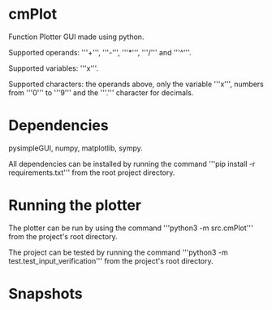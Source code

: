# cmPlot
Function Plotter GUI made using python. 

Supported operands: '''+''', '''-''', '''*''', '''/''' and '''^'''. 

Supported variables: '''x'''. 

Supported characters: the operands above, only the variable '''x''', numbers from '''0''' to '''9''' and the '''.''' character for decimals.

# Dependencies
pysimpleGUI, numpy, matplotlib, sympy.

All dependencies can be installed by running the command '''pip install -r requirements.txt''' from the root project directory.

# Running the plotter
The plotter can be run by using the command '''python3 -m src.cmPlot''' from the project's root directory.

The project can be tested by running the command '''python3 -m test.test_input_verification''' from the project's root directory.

# Snapshots





